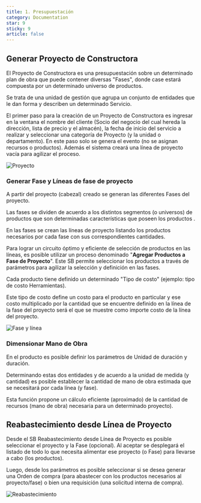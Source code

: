 ```yaml
---
title: 1. Presupuestación
category: Documentation
star: 9
sticky: 9
article: false
---
```


## Generar Proyecto de Constructora

El Proyecto de Constructora es una presupuestación sobre un determinado plan de obra que puede contener diversas "Fases", donde case estará compuesta por un determinado universo de productos.

Se trata de una unidad de gestión que agrupa un conjunto de entidades que le dan forma y describen un determinado Servicio.

El primer paso para la creación de un Proyecto de Constructora es ingresar en la ventana el nombre del cliente (Socio del negocio del cual hereda la dirección, lista de precio y el almacén), la fecha de inicio del servicio a realizar y seleccionar una categoría de Proyecto (y la unidad o departamento). En este paso solo se genera el evento (no se asignan recursos o productos). Además el sistema creará una línea de proyecto vacía para agilizar el proceso.

![Proyecto](/assets/img/docs/construction-management/com-image1.png)

### Generar Fase y Líneas de fase de proyecto

A partir del proyecto (cabezal) creado se generan las diferentes Fases del proyecto.

Las fases se dividen de acuerdo a los distintos segmentos (o universos) de productos que son determinadas características que poseen los productos .

En las fases se crean las líneas de proyecto listando los productos necesarios por cada fase con sus correspondientes cantidades.

Para lograr un circuito óptimo y eficiente de selección de productos en las líneas, es posible utilizar un proceso denominado "**Agregar Productos a Fase de Proyecto**". Este SB permite seleccionar los productos a través de parámetros para agilizar la selección y definición en las fases.

Cada producto tiene definido un determinado "Tipo de costo" (ejemplo: tipo de costo Herramientas).

Este tipo de costo define un costo para el producto en particular y ese costo multiplicado por la cantidad que se encuentre definido en la línea de la fase del proyecto será el que se muestre como importe costo de la línea del proyecto.

![Fase y línea](/assets/img/docs/construction-management/com-image2.png)

### Dimensionar Mano de Obra

En el producto es posible definir los parámetros de Unidad de duración y duración.

Determinando estas dos entidades y de acuerdo a la unidad de medida (y cantidad) es posible establecer la cantidad de mano de obra estimada que se necesitará por cada línea (y fase).

Esta función propone un cálculo eficiente (aproximado) de la cantidad de recursos (mano de obra) necesaria para un determinado proyecto).

## Reabastecimiento desde Línea de Proyecto

Desde el SB Reabastecimiento desde Línea de Proyecto es posible seleccionar el proyecto y la Fase (opcional). Al aceptar se desplegará el listado de todo lo que necesita alimentar ese proyecto (o Fase) para llevarse a cabo (los productos).

Luego, desde los parámetros es posible seleccionar si se desea generar una Orden de compra (para abastecer con los productos necesarios al proyecto/fase) o bien una requisición (una solicitud interna de compra).

![Reabastecimiento](/assets/img/docs/construction-management/com-image3.png)